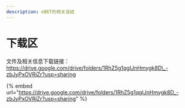 ```yaml
---
description: eBET的相关连结
---
```


# 下载区

文件及相关信息下载链接： https://drive.google.com/drive/folders/1RhZ5g1qgIJnHmygk8D\_-zbJyPxOVRiZr?usp=sharing

{% embed url="https://drive.google.com/drive/folders/1RhZ5g1qgIJnHmygk8D_-zbJyPxOVRiZr?usp=sharing" %}
